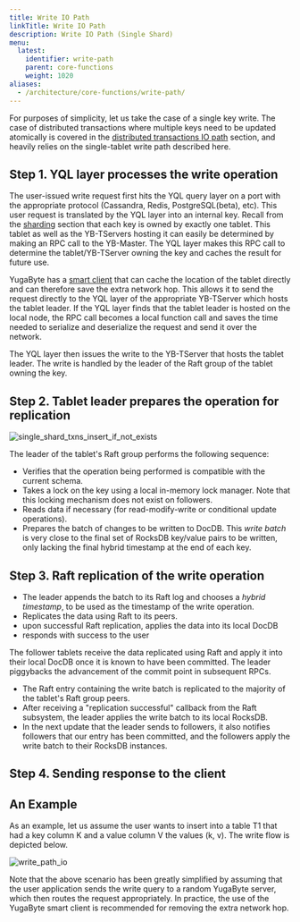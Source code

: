 ```yaml
---
title: Write IO Path
linkTitle: Write IO Path
description: Write IO Path (Single Shard)
menu:
  latest:
    identifier: write-path
    parent: core-functions
    weight: 1020
aliases:
  - /architecture/core-functions/write-path/
---
```


For purposes of simplicity, let us take the case of a single key write. The case of distributed
transactions where multiple keys need to be updated atomically is covered in the
[distributed transactions IO path](../../transactions/distributed-txns/) section,
and heavily relies on the single-tablet write path described here.

## Step 1. YQL layer processes the write operation

The user-issued write request first hits the YQL query layer on a port with the appropriate protocol
(Cassandra, Redis, PostgreSQL(beta), etc). This user request is translated by the YQL layer into an internal key.
Recall from the [sharding](../../concepts/sharding/) section that each key is owned
by exactly one tablet. This tablet as well as the YB-TServers hosting it can easily be determined by
making an RPC call to the YB-Master. The YQL layer makes this RPC call to determine the
tablet/YB-TServer owning the key and caches the result for future use.

YugaByte has a [smart client](../../../develop/client-drivers/java/) that can cache the location of the
tablet directly and can therefore save the extra network hop. This allows it to send the request
directly to the YQL layer of the appropriate YB-TServer which hosts the tablet leader. If the YQL
layer finds that the tablet leader is hosted on the local node, the RPC call becomes a local
function call and saves the time needed to serialize and deserialize the request and send it over
the network.

The YQL layer then issues the write to the YB-TServer that hosts the tablet leader. The write is
handled by the leader of the Raft group of the tablet owning the key.

## Step 2. Tablet leader prepares the operation for replication

![single_shard_txns_insert_if_not_exists](/images/architecture/txn/single_shard_txns_insert_if_not_exists.svg)

The leader of the tablet's Raft group performs the following sequence:

* Verifies that the operation being performed is compatible with the current schema.
* Takes a lock on the key using a local in-memory lock manager. Note that this locking mechanism
  does not exist on followers.
* Reads data if necessary (for read-modify-write or conditional update operations).
* Prepares the batch of changes to be written to DocDB. This *write batch* is very close to the
  final set of RocksDB key/value pairs to be written, only lacking the final hybrid timestamp
  at the end of each key.

## Step 3. Raft replication of the write operation

* The leader appends the batch to its Raft log and chooses a *hybrid timestamp*, to be used as the
  timestamp of the write operation.
* Replicates the data using Raft to its peers.
* upon successful Raft replication, applies the data into its local DocDB
* responds with success to the user

The follower tablets receive the data replicated using Raft and apply it into their local DocDB once
it is known to have been committed. The leader piggybacks the advancement of the commit point in
subsequent RPCs.


  * The Raft entry containing the write batch is replicated to the majority of the tablet's Raft
    group peers.
  * After receiving a "replication successful" callback from the Raft subsystem, the leader applies
    the write batch to its local RocksDB.
  * In the next update that the leader sends to followers, it also notifies followers that our entry
    has been committed, and the followers apply the write batch to their RocksDB instances.


## Step 4. Sending response to the client

## An Example

As an example, let us assume the user wants to insert into a table T1 that had a key column K and a
value column V the values (k, v). The write flow is depicted below.

![write_path_io](/images/architecture/write_path_io.png)

Note that the above scenario has been greatly simplified by assuming that the user application sends
the write query to a random YugaByte server, which then routes the request appropriately. In
practice, the use of the YugaByte smart client is recommended for removing the extra network hop.

